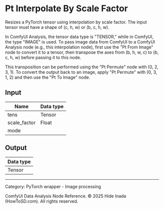 # Pt Interpolate By Scale Factor
Resizes a PyTorch tensor using interpolation by scale factor. The input tensor must have a shape of (c, h, w) or (b, c, h, w).

In ComfyUI Analysis, the tensor data type is "TENSOR," while in ComfyUI, the type "IMAGE" is used. To pass image data from ComfyUI to a ComfyUI Analysis node (e.g., this interpolation node), first use the "Pt From Image" node to convert it to a tensor, then transpose the axes from (b, h, w, c) to (b, c, h, w) before passing it to this node.

This transposition can be performed using the "Pt Permute" node with (0, 2, 3, 1). To convert the output back to an image, apply "Pt Permute" with (0, 3, 1, 2) and then use the "Pt To Image" node.

## Input
| Name | Data type |
|---|---|
| tens | Tensor |
| scale_factor | Float |
| mode |  |

## Output
| Data type |
|---|
| Tensor |

<HR>
Category: PyTorch wrapper - Image processing

ComfyUI Data Analysis Node Reference. © 2025 Hide Inada (HowToSD.com). All rights reserved.
